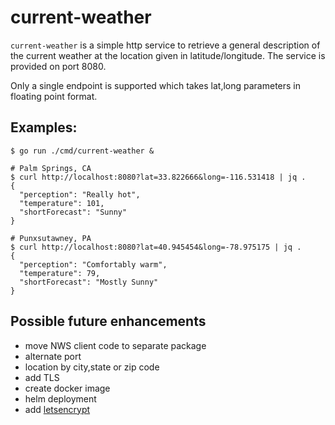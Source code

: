# current-weather

`current-weather` is a simple http service to retrieve a general description of the current weather at the location given in latitude/longitude.  The service is provided on port 8080.

Only a single endpoint is supported which takes lat,long parameters in floating point format.

## Examples:
```
$ go run ./cmd/current-weather &

# Palm Springs, CA
$ curl http://localhost:8080?lat=33.822666&long=-116.531418 | jq .
{
  "perception": "Really hot",
  "temperature": 101,
  "shortForecast": "Sunny"
}

# Punxsutawney, PA
$ curl http://localhost:8080?lat=40.945454&long=-78.975175 | jq .
{
  "perception": "Comfortably warm",
  "temperature": 79,
  "shortForecast": "Mostly Sunny"
}
```

## Possible future enhancements
- move NWS client code to separate package
- alternate port
- location by city,state or zip code
- add TLS
- create docker image
- helm deployment
- add [letsencrypt](https://letsencrypt.org/)

